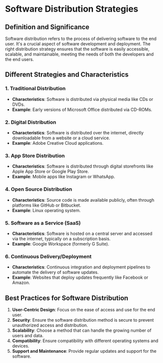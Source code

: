 
# Software Distribution Strategies

## Definition and Significance
Software distribution refers to the process of delivering software to the end user. It's a crucial aspect of software development and deployment. The right distribution strategy ensures that the software is easily accessible, scalable, and maintainable, meeting the needs of both the developers and the end users.

## Different Strategies and Characteristics
### 1. Traditional Distribution
   - **Characteristics**: Software is distributed via physical media like CDs or DVDs.
   - **Example**: Early versions of Microsoft Office distributed via CD-ROMs.

### 2. Digital Distribution
   - **Characteristics**: Software is distributed over the internet, directly downloadable from a website or a cloud service.
   - **Example**: Adobe Creative Cloud applications.

### 3. App Store Distribution
   - **Characteristics**: Software is distributed through digital storefronts like Apple App Store or Google Play Store.
   - **Example**: Mobile apps like Instagram or WhatsApp.

### 4. Open Source Distribution
   - **Characteristics**: Source code is made available publicly, often through platforms like GitHub or Bitbucket.
   - **Example**: Linux operating system.

### 5. Software as a Service (SaaS)
   - **Characteristics**: Software is hosted on a central server and accessed via the internet, typically on a subscription basis.
   - **Example**: Google Workspace (formerly G Suite).

### 6. Continuous Delivery/Deployment
   - **Characteristics**: Continuous integration and deployment pipelines to automate the delivery of software updates.
   - **Example**: Websites that deploy updates frequently like Facebook or Amazon.

## Best Practices for Software Distribution
1. **User-Centric Design**: Focus on the ease of access and use for the end user.
2. **Security**: Ensure the software distribution method is secure to prevent unauthorized access and distribution.
3. **Scalability**: Choose a method that can handle the growing number of users and data.
4. **Compatibility**: Ensure compatibility with different operating systems and devices.
5. **Support and Maintenance**: Provide regular updates and support for the software.

